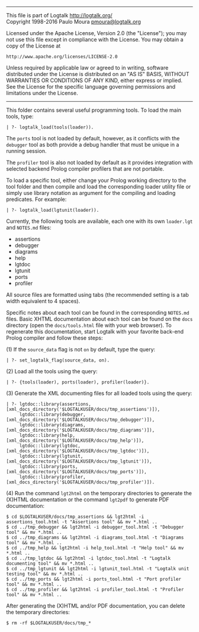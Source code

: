 ________________________________________________________________________

This file is part of Logtalk <http://logtalk.org/>  
Copyright 1998-2016 Paulo Moura <pmoura@logtalk.org>

Licensed under the Apache License, Version 2.0 (the "License");
you may not use this file except in compliance with the License.
You may obtain a copy of the License at

    http://www.apache.org/licenses/LICENSE-2.0

Unless required by applicable law or agreed to in writing, software
distributed under the License is distributed on an "AS IS" BASIS,
WITHOUT WARRANTIES OR CONDITIONS OF ANY KIND, either express or implied.
See the License for the specific language governing permissions and
limitations under the License.
________________________________________________________________________


This folder contains several useful programming tools. To load the main tools,
type:

	| ?- logtalk_load(tools(loader)).

The `ports` tool is not loaded by default, however, as it conflicts with
the `debugger` tool as both provide a debug handler that must be unique
in a running session.

The `profiler` tool is also not loaded by default as it provides integration
with selected backend Prolog compiler profilers that are not portable.

To load a specific tool, either change your Prolog working directory
to the tool folder and then compile and load the corresponding loader 
utility file or simply use library notation as argument for the 
compiling and loading predicates. For example:

	| ?- logtalk_load(lgtunit(loader)).

Currently, the following tools are available, each one with its own
`loader.lgt` and `NOTES.md` files:

- assertions
- debugger
- diagrams
- help
- lgtdoc
- lgtunit
- ports
- profiler

All source files are formatted using tabs (the recommended setting is a tab
width equivalent to 4 spaces).

Specific notes about each tool can be found in the corresponding `NOTES.md`
files. Basic XHTML documentation about each tool can be found on the `docs`
directory (open the `docs/tools.html` file with your web browser). To regenerate
this documentation, start Logtalk with your favorite back-end Prolog compiler
and follow these steps:

(1) If the `source_data` flag is not `on` by default, type the query:

	| ?- set_logtalk_flag(source_data, on).

(2) Load all the tools using the query:

	| ?- {tools(loader), ports(loader), profiler(loader)}.

(3) Generate the XML documenting files for all loaded tools using the query:

	| ?- lgtdoc::library(assertions, [xml_docs_directory('$LOGTALKUSER/docs/tmp_assertions')]),
		 lgtdoc::library(debugger, [xml_docs_directory('$LOGTALKUSER/docs/tmp_debugger')]),
		 lgtdoc::library(diagrams, [xml_docs_directory('$LOGTALKUSER/docs/tmp_diagrams')]),
		 lgtdoc::library(help, [xml_docs_directory('$LOGTALKUSER/docs/tmp_help')]),
		 lgtdoc::library(lgtdoc, [xml_docs_directory('$LOGTALKUSER/docs/tmp_lgtdoc')]),
		 lgtdoc::library(lgtunit, [xml_docs_directory('$LOGTALKUSER/docs/tmp_lgtunit')]),
		 lgtdoc::library(ports, [xml_docs_directory('$LOGTALKUSER/docs/tmp_ports')]),
		 lgtdoc::library(profiler, [xml_docs_directory('$LOGTALKUSER/docs/tmp_profiler')]).

(4) Run the command `lgt2html` on the temporary directories to generate the
(X)HTML documentation or the command `lgt2pdf` to generate PDF documentation:

	$ cd $LOGTALKUSER/docs/tmp_assertions && lgt2html -i assertions_tool.html -t "Assertions tool" && mv *.html ..
	$ cd ../tmp_debugger && lgt2html -i debugger_tool.html -t "Debugger tool" && mv *.html ..
	$ cd ../tmp_diagrams && lgt2html -i diagrams_tool.html -t "Diagrams tool" && mv *.html ..
	$ cd ../tmp_help && lgt2html -i help_tool.html -t "Help tool" && mv *.html ..
	$ cd ../tmp_lgtdoc && lgt2html -i lgtdoc_tool.html -t "Logtalk documenting tool" && mv *.html ..
	$ cd ../tmp_lgtunit && lgt2html -i lgtunit_tool.html -t "Logtalk unit testing tool" && mv *.html ..
	$ cd ../tmp_ports && lgt2html -i ports_tool.html -t "Port profiler tool" && mv *.html ..
	$ cd ../tmp_profiler && lgt2html -i profiler_tool.html -t "Profiler tool" && mv *.html ..

After generating the (X)HTML and/or PDF documentation, you can delete the
temporary directories:

	$ rm -rf $LOGTALKUSER/docs/tmp_*
